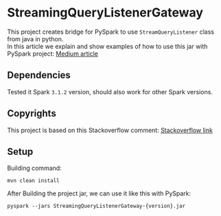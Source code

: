 # StreamingQueryListenerGateway
This project creates bridge for PySpark to use `StreamQueryListener` class from java in python. \
In this article we explain and show examples of how to use this jar with PySpark project: 
[Medium article](https://medium.com/myheritage-engineering/guide-to-streamingquerylistener-in-pyspark-streaming-f3bbfe56a774)


## Dependencies
Tested it Spark `3.1.2` version, should also work for other Spark versions.

## Copyrights
This project is based on this Stackoverflow comment: 
[Stackoverflow link](https://stackoverflow.com/questions/47357418/how-to-get-the-output-from-console-streaming-sink-in-zeppelin)

## Setup
Building command:

    mvn clean install

After Building the project jar, we can use it like this with PySpark: 

    pyspark --jars StreamingQueryListenerGateway-{version}.jar
